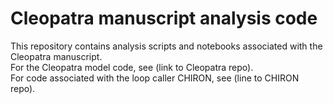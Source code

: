 # Cleopatra manuscript analysis code

This repository contains analysis scripts and notebooks associated with the Cleopatra manuscript.  
For the Cleopatra model code, see (link to Cleopatra repo).  
For code associated with the loop caller CHIRON, see (line to CHIRON repo).  
